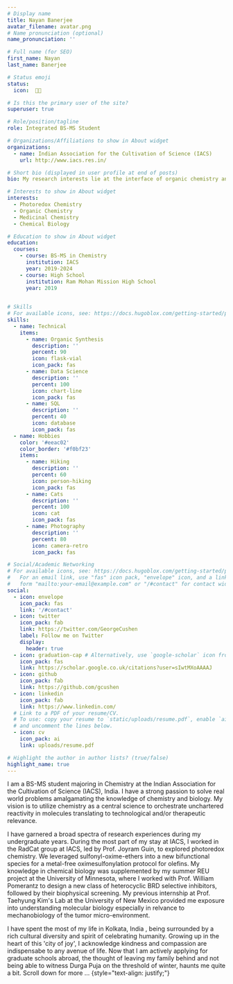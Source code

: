 ```yaml
---
# Display name
title: Nayan Banerjee
avatar_filename: avatar.png
# Name pronunciation (optional)
name_pronunciation: ''

# Full name (for SEO)
first_name: Nayan
last_name: Banerjee

# Status emoji
status:
  icon:  👨‍🔬 

# Is this the primary user of the site?
superuser: true

# Role/position/tagline
role: Integrated BS-MS Student

# Organizations/Affiliations to show in About widget
organizations:
  - name: Indian Association for the Cultivation of Science (IACS)
    url: http://www.iacs.res.in/

# Short bio (displayed in user profile at end of posts)
bio: My research interests lie at the interface of organic chemistry and chemical biology

# Interests to show in About widget
interests:
  - Photoredox Chemistry
  - Organic Chemistry
  - Medicinal Chemistry
  - Chemical Biology

# Education to show in About widget
education:
  courses:
    - course: BS-MS in Chemistry
      institution: IACS
      year: 2019-2024
    - course: High School
      institution: Ram Mohan Mission High School
      year: 2019
   

# Skills
# For available icons, see: https://docs.hugoblox.com/getting-started/page-builder/#icons
skills:
  - name: Technical
    items:
      - name: Organic Synthesis
        description: ''
        percent: 90
        icon: flask-vial
        icon_pack: fas
      - name: Data Science
        description: ''
        percent: 100
        icon: chart-line
        icon_pack: fas
      - name: SQL
        description: ''
        percent: 40
        icon: database
        icon_pack: fas
  - name: Hobbies
    color: '#eeac02'
    color_border: '#f0bf23'
    items:
      - name: Hiking
        description: ''
        percent: 60
        icon: person-hiking
        icon_pack: fas
      - name: Cats
        description: ''
        percent: 100
        icon: cat
        icon_pack: fas
      - name: Photography
        description: ''
        percent: 80
        icon: camera-retro
        icon_pack: fas

# Social/Academic Networking
# For available icons, see: https://docs.hugoblox.com/getting-started/page-builder/#icons
#   For an email link, use "fas" icon pack, "envelope" icon, and a link in the
#   form "mailto:your-email@example.com" or "/#contact" for contact widget.
social:
  - icon: envelope
    icon_pack: fas
    link: '/#contact'
  - icon: twitter
    icon_pack: fab
    link: https://twitter.com/GeorgeCushen
    label: Follow me on Twitter
    display:
      header: true
  - icon: graduation-cap # Alternatively, use `google-scholar` icon from `ai` icon pack
    icon_pack: fas
    link: https://scholar.google.co.uk/citations?user=sIwtMXoAAAAJ
  - icon: github
    icon_pack: fab
    link: https://github.com/gcushen
  - icon: linkedin
    icon_pack: fab
    link: https://www.linkedin.com/
  # Link to a PDF of your resume/CV.
  # To use: copy your resume to `static/uploads/resume.pdf`, enable `ai` icons in `params.yaml`,
  # and uncomment the lines below.
  - icon: cv
    icon_pack: ai
    link: uploads/resume.pdf

# Highlight the author in author lists? (true/false)
highlight_name: true
---
```


I am a BS-MS student majoring in Chemistry at the Indian Association for the Cultivation of Science (IACS), India. I have a strong passion to solve real world problems amalgamating the knowledge of chemistry and biology. My vision is to utilize chemistry as a central science to orchestrate unchartered reactivity in molecules translating to technological and/or therapeutic relevance.

I have garnered a broad spectra of research experiences during my undergraduate years. During the most part of my stay at IACS, I worked in the RadCat group at IACS, led by Prof. Joyram Guin, to explored photoredox chemistry. We leveraged sulfonyl-oxime-ethers into a new bifunctional species for a metal-free oximesulfonylation protocol for olefins. My knowledge in chemical biology was supplemented by my summer REU project at the University of Minnesota, where I worked with Prof. William Pomerantz to design a new class of heterocyclic BRD selective inhibitors, followed by their biophysical screening. My previous internship at Prof. Taehyung Kim's Lab at the University of New Mexico provided me exposure into understanding molecular biology  especially in relvance to mechanobiology of the tumor micro-environment. 

I have spent the most of my life in Kolkata, India , being surrounded by a rich cultural diversity and spirit of celebrating humanity. Growing up in the heart of this 'city of joy', I acknowledge kindness and compassion are indispensabe to any avenue of life. Now that I am actively applying for graduate schools abroad, the thought of leaving my family behind and not being able to witness Durga Puja on the threshold of winter, haunts me quite a bit. Scroll down for more ...
{style="text-align: justify;"}
